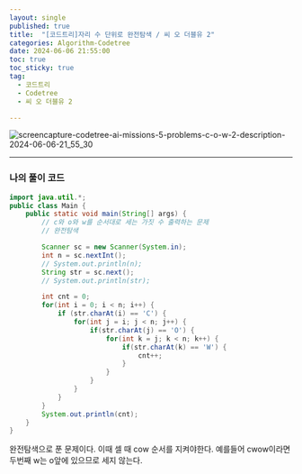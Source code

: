 ```yaml
---
layout: single
published: true
title:  "[코드트리]자리 수 단위로 완전탐색 / 씨 오 더블유 2"
categories: Algorithm-Codetree
date: 2024-06-06 21:55:00
toc: true
toc_sticky: true
tag:   
  - 코드트리
  - Codetree
  - 씨 오 더블유 2

---
```



![screencapture-codetree-ai-missions-5-problems-c-o-w-2-description-2024-06-06-21_55_30](https://github.com/BaxDailyGit/BaxDailyGit/assets/99312529/e4f11ec8-f263-46ab-a833-1d7099806aee)


----------------

### 나의 풀이 코드

```java
import java.util.*;
public class Main {
    public static void main(String[] args) {
        // c와 o와 w를 순서대로 세는 가짓 수 출력하는 문제
        // 완전탐색

        Scanner sc = new Scanner(System.in);
        int n = sc.nextInt();
        // System.out.println(n);
        String str = sc.next();
        // System.out.println(str);

        int cnt = 0;
        for(int i = 0; i < n; i++) {
            if (str.charAt(i) == 'C') {
                for(int j = i; j < n; j++) {
                    if(str.charAt(j) == 'O') {
                        for(int k = j; k < n; k++) {
                            if(str.charAt(k) == 'W') {
                                cnt++;
                            }
                        }
                    }
                }
            }    
        }
        System.out.println(cnt);
    }
}
```

완전탐색으로 푼 문제이다. 이때 셀 때 cow 순서를 지켜야한다. 예를들어 cwow이라면 두번째 w는 o앞에 있으므로 세지 않는다.
        
